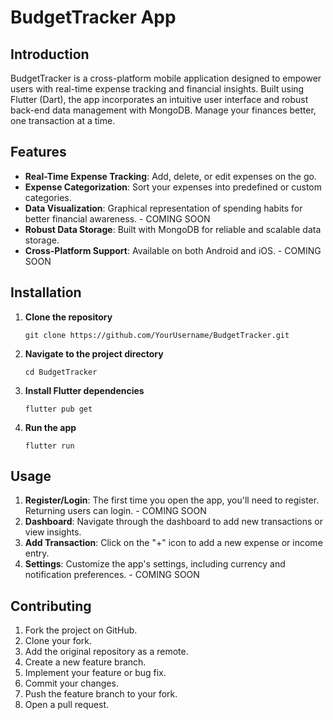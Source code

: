 # BudgetTracker App

## Introduction

BudgetTracker is a cross-platform mobile application designed to empower users with real-time expense tracking and financial insights. Built using Flutter (Dart), the app incorporates an intuitive user interface and robust back-end data management with MongoDB. Manage your finances better, one transaction at a time.

## Features

- **Real-Time Expense Tracking**: Add, delete, or edit expenses on the go.
- **Expense Categorization**: Sort your expenses into predefined or custom categories.
- **Data Visualization**: Graphical representation of spending habits for better financial awareness. - COMING SOON
- **Robust Data Storage**: Built with MongoDB for reliable and scalable data storage.
- **Cross-Platform Support**: Available on both Android and iOS. - COMING SOON

## Installation

1. **Clone the repository**
    ```
    git clone https://github.com/YourUsername/BudgetTracker.git
    ```

2. **Navigate to the project directory**
    ```
    cd BudgetTracker
    ```

3. **Install Flutter dependencies**
    ```
    flutter pub get
    ```

4. **Run the app**
    ```
    flutter run
    ```

## Usage

1. **Register/Login**: The first time you open the app, you'll need to register. Returning users can login. - COMING SOON
2. **Dashboard**: Navigate through the dashboard to add new transactions or view insights.
3. **Add Transaction**: Click on the "+" icon to add a new expense or income entry.
4. **Settings**: Customize the app's settings, including currency and notification preferences. - COMING SOON

## Contributing

1. Fork the project on GitHub.
2. Clone your fork.
3. Add the original repository as a remote.
4. Create a new feature branch.
5. Implement your feature or bug fix.
6. Commit your changes.
7. Push the feature branch to your fork.
8. Open a pull request.

